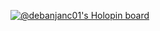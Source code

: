 

[![@debanjanc01's Holopin board](https://holopin.io/api/user/board?user=debanjanc01)](https://holopin.io/@debanjanc01)
